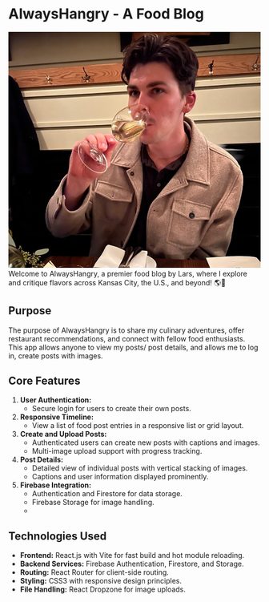 # AlwaysHangry - A Food Blog
![Profile Avatar](src/Images/avatar.jpeg)
Welcome to AlwaysHangry, a premier food blog by Lars, where I explore and critique flavors across Kansas City, the U.S., and beyond! 🌎🍴

## Purpose
The purpose of AlwaysHangry is to share my culinary adventures, offer restaurant recommendations, and connect with fellow food enthusiasts. This app allows anyone to view my posts/ post details, and allows me to log in, create posts with images.

## Core Features
1. **User Authentication:**
    - Secure login for users to create their own posts.
2. **Responsive Timeline:**
    - View a list of food post entries in a responsive list or grid layout.
3. **Create and Upload Posts:**
    - Authenticated users can create new posts with captions and images.
    - Multi-image upload support with progress tracking.
4. **Post Details:**
    - Detailed view of individual posts with vertical stacking of images.
    - Captions and user information displayed prominently.
5. **Firebase Integration:**
    - Authentication and Firestore for data storage.
    - Firebase Storage for image handling.
    - 
## Technologies Used
- **Frontend:** React.js with Vite for fast build and hot module reloading.
- **Backend Services:** Firebase Authentication, Firestore, and Storage.
- **Routing:** React Router for client-side routing.
- **Styling:** CSS3 with responsive design principles.
- **File Handling:** React Dropzone for image uploads.